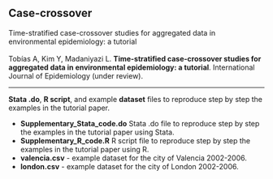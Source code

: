 ## Case-crossover
Time-stratified case-crossover studies for aggregated data in environmental epidemiology: a tutorial
<br>
<br>
Tobías A, Kim Y, Madaniyazi L. <b>Time-stratified case-crossover studies for aggregated data in environmental epidemiology: a tutorial</b>. International Journal of Epidemiology (under review).

---

**Stata .do**, **R script**, and example **dataset** files to reproduce step by step the examples in the tutorial paper. 
<br>

* **Supplementary_Stata_code.do** Stata .do file to reproduce step by step the examples in the tutorial paper using Stata. 
* **Supplementary_R_code.R** R script file to reproduce step by step the examples in the tutorial paper using R. 
* **valencia.csv** - example dataset for the city of Valencia 2002-2006.
* **london.csv** - example dataset for the city of London 2002-2006. 
  
